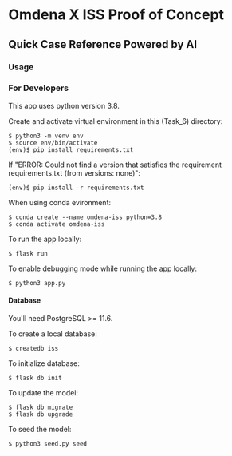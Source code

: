 # Omdena X ISS Proof of Concept

## Quick Case Reference Powered by AI

### Usage

### For Developers

This app uses python version 3.8.

Create and activate virtual environment in this (Task_6) directory:
```
$ python3 -m venv env
$ source env/bin/activate
(env)$ pip install requirements.txt
```
If "ERROR: Could not find a version that satisfies the requirement requirements.txt (from versions: none)":
```
(env)$ pip install -r requirements.txt
```
When using conda evironment:
```
$ conda create --name omdena-iss python=3.8
$ conda activate omdena-iss
```

To run the app locally:
```
$ flask run
```
To enable debugging mode while running the app locally:
```
$ python3 app.py
```
#### Database
You'll need PostgreSQL >= 11.6.

To create a local database:
```
$ createdb iss
```
To initialize database:
```
$ flask db init
```
To update the model:
```
$ flask db migrate
$ flask db upgrade
```
To seed the model:
```
$ python3 seed.py seed
```
